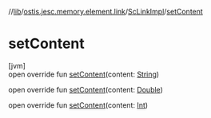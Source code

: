 //[lib](../../../index.md)/[ostis.jesc.memory.element.link](../index.md)/[ScLinkImpl](index.md)/[setContent](set-content.md)

# setContent

[jvm]\
open override fun [setContent](set-content.md)(content: [String](https://kotlinlang.org/api/latest/jvm/stdlib/kotlin/-string/index.html))

open override fun [setContent](set-content.md)(content: [Double](https://kotlinlang.org/api/latest/jvm/stdlib/kotlin/-double/index.html))

open override fun [setContent](set-content.md)(content: [Int](https://kotlinlang.org/api/latest/jvm/stdlib/kotlin/-int/index.html))
